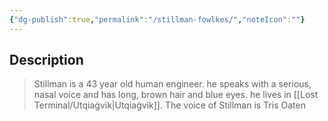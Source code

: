```yaml
---
{"dg-publish":true,"permalink":"/stillman-fowlkes/","noteIcon":""}
---
```



## Description
> <span query="get(aliases.0)"></span>Stillman<span type="end"></span> is a <span query="get(age)"></span>43<span type="end"></span> year old <span query="get(species)"></span>human<span type="end"></span> <span query="get(archetype)"></span>engineer<span type="end"></span>. <span query="get(pronouns.0)"></span>he<span type="end"></span> speaks with a <span query="get(voice)"></span>serious, nasal<span type="end"></span> voice and has <span query="get(hair)"></span>long, brown<span type="end"></span> hair and <span query="get(eyes)"></span>blue<span type="end"></span> eyes. <span query="get(pronouns.0)"></span>he<span type="end"></span> lives in <span query="get(home.0)"></span>[[Lost Terminal/Utqiaġvik\|Utqiaġvik]]<span type="end"></span>.
> The voice of <span query="get(aliases.0)"></span>Stillman<span type="end"></span> is <span query="get(actor)"></span>Tris Oaten<span type="end"></span>

 